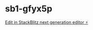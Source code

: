 # sb1-gfyx5p

[Edit in StackBlitz next generation editor ⚡️](https://stackblitz.com/~/github.com/jaxjixmix/sb1-gfyx5p)